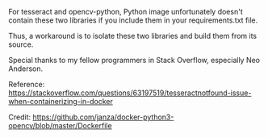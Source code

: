 For tesseract and opencv-python, Python image unfortunately doesn't contain these two libraries if you include them in your requirements.txt file.

Thus, a workaround is to isolate these two libraries and build them from its source. 

Special thanks to my fellow programmers in Stack Overflow, especially Neo Anderson. 

Reference: https://stackoverflow.com/questions/63197519/tesseractnotfound-issue-when-containerizing-in-docker

Credit: https://github.com/janza/docker-python3-opencv/blob/master/Dockerfile
